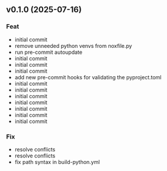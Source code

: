 ## v0.1.0 (2025-07-16)

### Feat

- initial commit
- remove unneeded python venvs from noxfile.py
- run pre-commit autoupdate
- initial commit
- initial commit
- initial commit
- add new pre-commit hooks for validating the pyproject.toml
- initial commit
- initial commit
- initial commit
- initial commit
- initial commit
- initial commit
- initial commit

### Fix

- resolve conflicts
- resolve conflicts
- fix path syntax in build-python.yml

